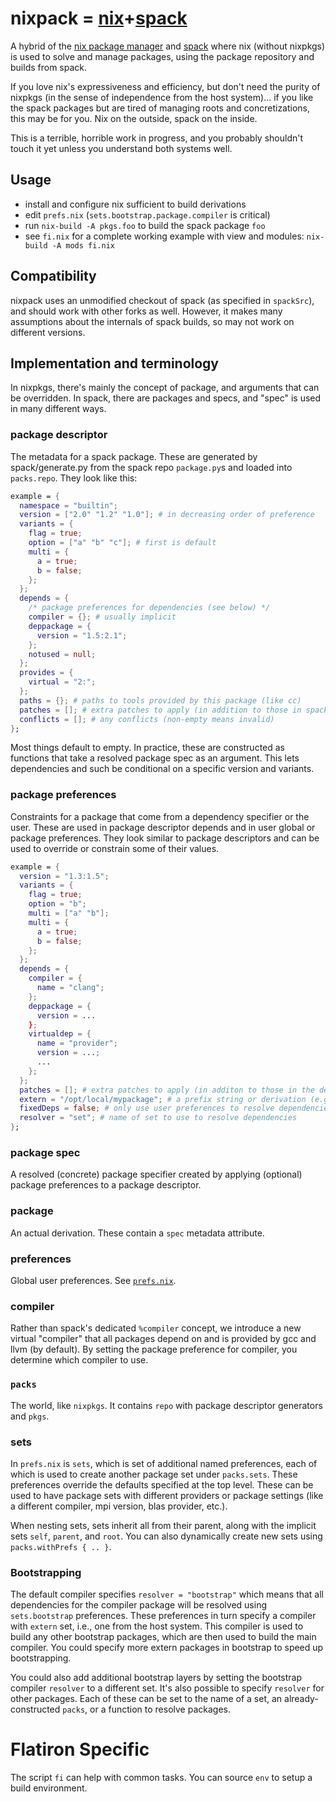 # nixpack = [nix](https://nixos.org/nix)+[spack](https://spack.io/)

A hybrid of the [nix package manager](https://github.com/NixOS/nix) and [spack](https://github.com/spack/spack) where nix (without nixpkgs) is used to solve and manage packages, using the package repository and builds from spack.

If you love nix's expressiveness and efficiency, but don't need the purity of nixpkgs (in the sense of independence from the host system)... if you like the spack packages but are tired of managing roots and concretizations, this may be for you.
Nix on the outside, spack on the inside.

This is a terrible, horrible work in progress, and you probably shouldn't touch it yet unless you understand both systems well.

## Usage

- install and configure nix sufficient to build derivations
- edit `prefs.nix` (`sets.bootstrap.package.compiler` is critical)
- run `nix-build -A pkgs.foo` to build the spack package `foo`
- see `fi.nix` for a complete working example with view and modules: `nix-build -A mods fi.nix`

## Compatibility

nixpack uses an unmodified checkout of spack (as specified in `spackSrc`), and should work with other forks as well.
However, it makes many assumptions about the internals of spack builds, so may not work on different versions.

## Implementation and terminology

In nixpkgs, there's mainly the concept of package, and arguments that can be overridden.
In spack, there are packages and specs, and "spec" is used in many different ways.

### package descriptor

The metadata for a spack package.
These are generated by spack/generate.py from the spack repo `package.py`s and loaded into `packs.repo`.
They look like this:

```nix
example = {
  namespace = "builtin";
  version = ["2.0" "1.2" "1.0"]; # in decreasing order of preference
  variants = {
    flag = true;
    option = ["a" "b" "c"]; # first is default
    multi = {
      a = true;
      b = false;
    };
  };
  depends = {
    /* package preferences for dependencies (see below) */
    compiler = {}; # usually implicit
    deppackage = {
      version = "1.5:2.1";
    };
    notused = null;
  };
  provides = {
    virtual = "2:";
  };
  paths = {}; # paths to tools provided by this package (like cc)
  patches = []; # extra patches to apply (in addition to those in spack)
  conflicts = []; # any conflicts (non-empty means invalid)
};
```

Most things default to empty.
In practice, these are constructed as functions that take a resolved package spec as an argument.
This lets dependencies and such be conditional on a specific version and variants.

### package preferences

Constraints for a package that come from a dependency specifier or the user.
These are used in package descriptor depends and in user global or package preferences.
They look similar to package descriptors and can be used to override or constrain some of their values.

```nix
example = {
  version = "1.3:1.5";
  variants = {
    flag = true;
    option = "b";
    multi = ["a" "b"];
    multi = {
      a = true;
      b = false;
    };
  };
  depends = {
    compiler = {
      name = "clang";
    };
    deppackage = {
      version = ...
    };
    virtualdep = {
      name = "provider";
      version = ...;
      ...
    };
  };
  patches = []; # extra patches to apply (in additon to those in the descriptor)
  extern = "/opt/local/mypackage"; # a prefix string or derivation (e.g., nixpkgs package) for an external installation (overrides depends)
  fixedDeps = false; # only use user preferences to resolve dependencies (see prefs.nix)
  resolver = "set"; # name of set to use to resolve dependencies
};
```

### package spec

A resolved (concrete) package specifier created by applying (optional) package preferences to a package descriptor.

### package

An actual derivation.
These contain a `spec` metadata attribute.

### preferences

Global user preferences.
See [`prefs.nix`](prefs.nix).

### compiler

Rather than spack's dedicated `%compiler` concept, we introduce a new virtual "compiler" that all packages depend on and is provided by gcc and llvm (by default).
By setting the package preference for compiler, you determine which compiler to use.

### `packs`

The world, like `nixpkgs`.
It contains `repo` with package descriptor generators and `pkgs`.

### sets

In `prefs.nix` is `sets`, which is set of additional named preferences, each of which is used to create another package set under `packs.sets`.
These preferences override the defaults specified at the top level.
These can be used to have package sets with different providers or package settings (like a different compiler, mpi version, blas provider, etc.).

When nesting sets, sets inherit all from their parent, along with the implicit sets `self`, `parent`, and `root`.
You can also dynamically create new sets using `packs.withPrefs { .. }`.

### Bootstrapping

The default compiler specifies `resolver = "bootstrap"` which means that all dependencies for the compiler package will be resolved using `sets.bootstrap` preferences.
These preferences in turn specify a compiler with `extern` set, i.e., one from the host system.
This compiler is used to build any other bootstrap packages, which are then used to build the main compiler.
You could specify more extern packages in bootstrap to speed up bootstrapping.

You could also add additional bootstrap layers by setting the bootstrap compiler `resolver` to a different set.
It's also possible to specify `resolver` for other packages.
Each of these can be set to the name of a set, an already-constructed `packs`, or a function to resolve packages.

# Flatiron Specific

The script `fi` can help with common tasks.
You can source `env` to setup a build environment.
